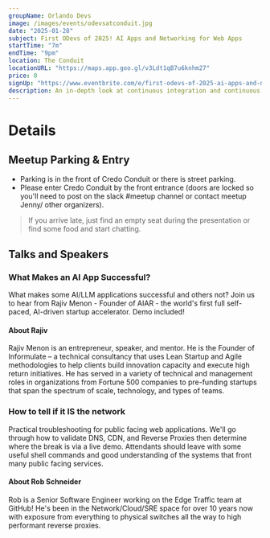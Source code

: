 ```yaml
---
groupName: Orlando Devs
image: /images/events/odevsatconduit.jpg
date: "2025-01-28"
subject: First ODevs of 2025! AI Apps and Networking for Web Apps
startTime: "7m"
endTime: "9pm"
location: The Conduit
locationURL: "https://maps.app.goo.gl/v3Ldt1qB7u6knhm27"
price: 0
signUp: "https://www.eventbrite.com/e/first-odevs-of-2025-ai-apps-and-networking-for-web-apps-tickets-1131194405919?aff=oddtdtcreator"
description: An in-depth look at continuous integration and continuous deployment workflows.
---
```


# Details

## Meetup Parking & Entry

* Parking is in the front of Credo Conduit or there is street parking.
* Please enter Credo Conduit by the front entrance (doors are locked so you'll need to post on the slack #meetup channel or contact meetup Jenny/ other organizers).

> If you arrive late, just find an empty seat during the presentation or find some food and start chatting.

## Talks and Speakers

### What Makes an AI App Successful?

What makes some AI/LLM applications successful and others not? Join us to hear from Rajiv Menon - Founder of AIAR - the world's first full self-paced, AI-driven startup accelerator. Demo included!

#### About Rajiv

Rajiv Menon is an entrepreneur, speaker, and mentor. He is the Founder of Informulate – a technical consultancy that uses Lean Startup and Agile methodologies to help clients build innovation capacity and execute high return initiatives. He has served in a variety of technical and management roles in organizations from Fortune 500 companies to pre-funding startups that span the spectrum of scale, technology, and types of teams.

### How to tell if it IS the network

Practical troubleshooting for public facing web applications. We'll go through how to validate DNS, CDN, and Reverse Proxies then determine where the break is via a live demo. Attendants should leave with some useful shell commands and good understanding of the systems that front many public facing services.

#### About Rob Schneider

Rob is a Senior Software Engineer working on the Edge Traffic team at GitHub! He's been in the Network/Cloud/SRE space for over 10 years now with exposure from everything to physical switches all the way to high performant reverse proxies.
